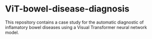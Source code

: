 # ViT-bowel-disease-diagnosis
This repository contains a case study for the automatic diagnostic of inflamatory bowel diseases using a Visual Transformer neural network model.
